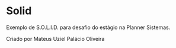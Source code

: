 # Solid

Exemplo de S.O.L.I.D. para desafio do estágio na Planner Sistemas.

Criado por Mateus Uziel Palácio Oliveira
